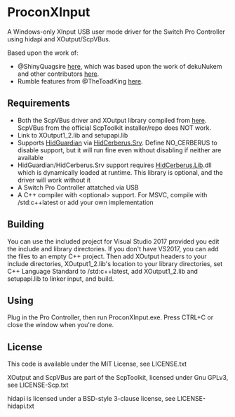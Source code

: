 # ProconXInput

A Windows-only XInput USB user mode driver for the Switch Pro Controller using hidapi and XOutput/ScpVBus.

Based upon the work of:

- @ShinyQuagsire [here](https://github.com/shinyquagsire23/HID-Joy-Con-Whispering), which was based upon the work of dekuNukem and other contributors [here](https://github.com/dekuNukem/Nintendo_Switch_Reverse_Engineering). 
- Rumble features from @TheToadKing [here](https://github.com/ToadKing/switch-pro-x).

## Requirements

- Both the ScpVBus driver and XOutput library compiled from [here](https://github.com/nefarius/ScpVBus). ScpVBus from the official ScpToolkit installer/repo does NOT work.
- Link to XOutput1_2.lib and setupapi.lib
- Supports [HidGuardian](https://github.com/nefarius/ViGEm/tree/master/HidGuardian) via [HidCerberus.Srv](https://github.com/nefarius/ViGEm/tree/master/HidCerberus.Srv). Define NO_CERBERUS to disable support, but it will run fine even without disabling if neither are available
- HidGuardian/HidCerberus.Srv support requires [HidCerberus.Lib](https://github.com/nefarius/ViGEm/tree/master/HidCerberus.Lib).dll which is dynamically loaded at runtime. This library is optional, and the driver will work without it
- A Switch Pro Controller attatched via USB
- A C++ compiler with &lt;optional&gt; support. For MSVC, compile with /std:c++latest or add your own implementation

## Building

You can use the included project for Visual Studio 2017 provided you edit the include and library directories. If you don't have VS2017, you can add the files to an empty C++ project. Then add XOutput headers to your include directories, XOutput1_2.lib's location to your library directories, set C++ Language Standard to /std:c++latest, add XOutput1_2.lib and setupapi.lib to linker input, and build.

## Using

Plug in the Pro Controller, then run ProconXInput.exe. Press CTRL+C or close the window when you're done.

## License

This code is available under the MIT License, see LICENSE.txt

XOutput and ScpVBus are part of the ScpToolkit, licensed under Gnu GPLv3, see LICENSE-Scp.txt

hidapi is licensed under a BSD-style 3-clause license, see LICENSE-hidapi.txt
